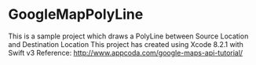 # GoogleMapPolyLine
This is a sample project which draws a PolyLine between Source Location and Destination Location
This project has created using Xcode 8.2.1 with Swift v3
Reference: http://www.appcoda.com/google-maps-api-tutorial/
